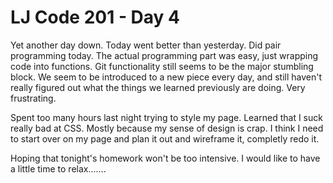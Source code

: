 # LJ Code 201 - Day 4

Yet another day down.  Today went better than yesterday.  Did pair programming today.  The actual programming part was easy, just wrapping code into functions.  Git functionality still seems to be the major stumbling block.  We seem to be introduced to a new piece every day, and still haven't really figured out what the things we learned previously are doing.  Very frustrating.

Spent too many hours last night trying to style my page.  Learned that I suck really bad at CSS.  Mostly because my sense of design is crap.  I think I need to start over on my page and plan it out and wireframe it, completly redo it.

Hoping that tonight's homework won't be too intensive.  I would like to have a little time to relax.......
